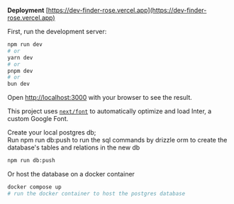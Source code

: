 <!--
██████╗ ██████╗ ██   ██╗ █████ ██  ███  ██╗ ██████╗ ██████╗██████╗ 
██╔══██╗██╔══╗  ██╔══██╗╚██╗ ╔╝██╔═██║█ ██  ██╔══██╗██╔══╗ ██╔═══█ 
██   ██╔██████╔╝██   ██╔╝████╔╝██  ██╗█ ██  ██   ██╔██████╔██████╗ 
██╔══██╗██╔══╗   ██╔██╗  ██╔╝  ██╔═██║ ███  ██╔══██╗██╔══╗ ██╔█══╝ 
██████╔╝██████╔╝  ██╔╝   ██║   ██  ██   ██╗ ██████╔╝██████╔██╗ ██  
╚═════╝ ╚═════╝ ╚═════╝    ╚═╝   ╚══════╝╚══════╝╚══════╝ -->


**Deployment** [https://dev-finder-rose.vercel.app](https://dev-finder-rose.vercel.app)  
    

First, run the development server:

```bash
npm run dev
# or
yarn dev
# or
pnpm dev
# or
bun dev
```

Open [http://localhost:3000](http://localhost:3000) with your browser to see the result.

This project uses [`next/font`](https://nextjs.org/docs/basic-features/font-optimization) to automatically optimize and load Inter, a custom Google Font.

Create your local postgres db;   
Run npm run db:push to run the sql commands by drizzle orm to create the database's tables and relations in the new db  

```bash
npm run db:push
```

Or host the database on a docker container  
```bash
docker compose up
# run the docker container to host the postgres database
```